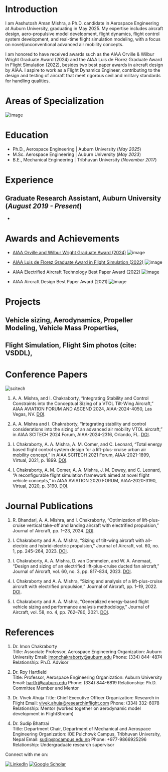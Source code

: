 # Introduction
I am Aashutosh Aman Mishra, a Ph.D. candidate in Aerospace Engineering at Auburn University, graduating in May 2025. 
My expertise includes aircraft design, aero-propulsive model development, flight dynamics, flight control system development, and real-time flight simulation modeling, with a focus on novel/unconventional advanced air mobility concepts. 

I am honored to have received awards such as the AIAA Orville & Wilbur Wright Graduate Award (2024) and the AIAA Luis de Florez Graduate Award in Flight Simulation (2022), besides two best paper awards in aircraft design by AIAA. I aspire to work as a Flight Dynamics Engineer, contributing to the design and testing of aircraft that meet rigorous civil and military standards for handling qualities.

# Areas of Specialization
![image](https://github.com/user-attachments/assets/d096866e-9964-4a52-93a9-1412ee29cf40)


# Education
- Ph.D., Aerospace Engineering | Auburn University (_May 2025_)
- M.Sc. Aerospace Engineering | Auburn University (_May 2023_)
- B.E., Mechanical Engineering | Tribhuvan University (_November 2017_)

# Experience
**Graduate Research Assistant, Auburn University (_August 2019 - Present_)**
- 
-

# Awards and Achievements
- [AIAA Orville and Wilbur Wright Graduate Award (2024)](https://aerospaceamerica.aiaa.org/bulletin/september-2024-aiaa-bulletin/)
  ![image](https://github.com/user-attachments/assets/3c768554-6a03-475a-99b5-3aad19e655ff)

- [AIAA Luis de Florez Graduate Award in Flight Simulation (2022)](https://digitaleditions.walsworth.com/publication/?i=759268&article_id=4332792&view=articleBrowser)
  ![image](https://github.com/user-attachments/assets/f57e884f-85bb-40dd-971d-4f0132c2e7b8)

- AIAA Electrified Aircraft Technology Best Paper Award (2022)
  ![image](https://github.com/user-attachments/assets/02b31930-70fa-4054-bf7b-da5287c0cbe7)

  
- AIAA Aircraft Design Best Paper Award (2021)
  ![image](https://github.com/user-attachments/assets/b979af85-e664-4041-b9b8-b5912dbd6087)


# Projects
##  Vehicle sizing, Aerodynamics, Propeller Modeling, Vehicle Mass Properties, 
##  Flight Simulation, Flight Sim photos (cite: VSDDL), 



# Conference Papers

![scitech](https://github.com/user-attachments/assets/c02d8215-ef84-41a6-91fd-1d4934ba6fd0)

1. A. A. Mishra, and I. Chakraborty, “Integrating Stability and Control Constraints into the Conceptual Sizing of a VTOL Tilt-Wing Aircraft,”
   AIAA AVIATION FORUM AND ASCEND 2024, AIAA-2024-4050, Las Vegas, NV. [DOI](https://doi.org/10.2514/6.2024-4050).

2. A. A. Mishra and I. Chakraborty, “Integrating stability and control considerations into the sizing of an
advanced air mobility VTOL aircraft,” in AIAA SCITECH 2024 Forum, AIAA-2024-2316, Orlando, FL. [DOI](https://doi.org/10.2514/6.2024-2316).
      
3. I. Chakraborty, A. A. Mishra, A. M. Comer, and C. Leonard, “Total energy based flight control system
design for a lift-plus-cruise urban air mobility concept,” in AIAA SCITECH 2021 Forum,
AIAA-2021-1899, Virtual, 2021, p. 1899. [DOI](https://doi.org/10.2514/6.2021-1899).

4. I. Chakraborty, A. M. Comer, A. A. Mishra, J. M. Dewey, and C. Leonard, “A reconfigurable flight
simulation framework aimed at novel flight vehicle concepts,” in AIAA AVIATION 2020 FORUM,
AIAA-2020-3190, Virtual, 2020, p. 3190. [DOI](https://doi.org/10.2514/6.2020-3190).
   

# Journal Publications
   
1. R. Bhandari, A. A. Mishra, and I. Chakraborty, “Optimization of lift-plus-cruise vertical take-off and
landing aircraft with electrified propulsion,” Journal of Aircraft, pp. 1–23, 2024. [DOI](https://doi.org/10.2514/1.C037343).
       
2. I. Chakraborty and A. A. Mishra, “Sizing of tilt-wing aircraft with all-electric and hybrid-electric
propulsion,” Journal of Aircraft, vol. 60, no. 1, pp. 245–264, 2023. [DOI](https://doi.org/10.2514/1.C036813).

3. I. Chakraborty, A. A. Mishra, D. van Dommelen, and W. A. Anemaat, “Design and sizing of an
electrified lift-plus-cruise ducted fan aircraft,” Journal of Aircraft, vol. 60, no. 3, pp. 817–834, 2023. [DOI](https://doi.org/10.2514/1.C036811).

4. I. Chakraborty and A. A. Mishra, “Sizing and analysis of a lift-plus-cruise aircraft with electrified
propulsion,” Journal of Aircraft, pp. 1–19, 2022. [DOI](https://doi.org/10.2514/1.C037044).

5. I. Chakraborty and A. A. Mishra, “Generalized energy-based flight vehicle sizing and performance
analysis methodology,” Journal of Aircraft, vol. 58, no. 4, pp. 762–780, 2021. [DOI](https://doi.org/10.2514/1.C036101).


# References
1. Dr. Imon Chakraborty   
Title: Associate Professor, Aerospace Engineering
Organization: Auburn University
Email: imonchakraborty@auburn.edu
Phone: (334) 844-4874
Relationship: Ph.D. Advisor 

3. Dr. Roy Hartfield   
Title: Professor, Aerospace Engineering
Organization: Auburn University
Email: hartfrj@auburn.edu
Phone: (334) 844-6819
Relationship: Ph.D. Committee Member and Mentor

4. Dr. Vivek Ahuja
Title: Chief Executive Officer
Organization: Research in Flight
Email: vivek.ahuja@researchinflight.com
Phone: (334) 332-6078
Relationship: Mentor (worked together on aerodynamic model development in FlightStream)

5. Dr. Sudip Bhattrai   
Title: Department Chair, Department of Mechanical and Aerospace Engineering
Organization: IOE Pulchowk Campus, Tribhuvan University, Nepal
Email: sudip@pcampus.edu.np
Phone: +977-9866925296
Relationship: Undergraduate research supervisor


Connect with me on:

[![LinkedIn](https://img.shields.io/badge/LinkedIn-0A66C2?style=for-the-badge&logo=linkedin&logoColor=white)](https://www.linkedin.com/in/mishra-aashutosh/)
[![Google Scholar](https://img.shields.io/badge/Google%20Scholar-4285F4?style=for-the-badge&logo=google-scholar&logoColor=white)](https://scholar.google.com/citations?user=m6qyYHgAAAAJ&hl=en)

